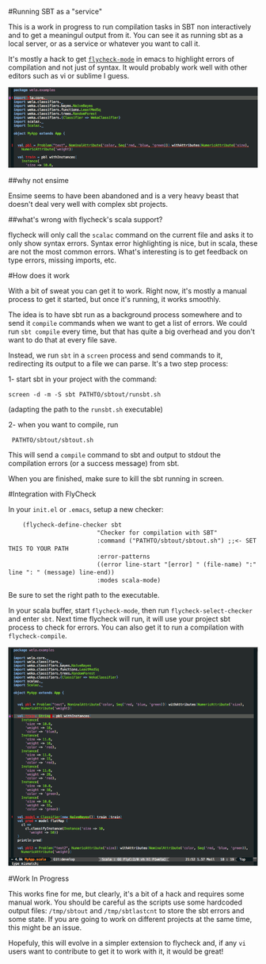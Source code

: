 #Running SBT as a "service"

This is a work in progress to run compilation tasks in SBT non interactively and to get a meaningul output from it. You can see it as running sbt as a local server, or as a service or whatever you want to call it.

It's mostly a hack to get [`flycheck-mode`](http://flycheck.readthedocs.org/) in emacs to highlight errors of compilation and not just of syntax. It would probably work well with other editors such as vi or sublime I guess.

![missing import example](https://raw.githubusercontent.com/Mortimerp9/sbtout/master/screenshots/screenshot1.png)

##why not ensime

Ensime seems to have been abandoned and is a very heavy beast that doesn't deal very well with complex sbt projects.

##what's wrong with flycheck's scala support?

flycheck will only call the `scalac` command on the current file and asks it to only show syntax errors. Syntax error highlighting is nice, but in scala, these are not the most common errors. What's interesting is to get feedback on type errors, missing imports, etc.

#How does it work

With a bit of sweat you can get it to work. Right now, it's mostly a manual process to get it started, but once it's running, it works smoothly.

The idea is to have sbt run as a background process somewhere and to send it `compile` commands when we want to get a list of errors. We could run `sbt compile` every time, but that has quite a big overhead and you don't want to do that at every file save.

Instead, we run `sbt` in a `screen` process and send commands to it, redirecting its output to a file we can parse. It's a two step process:

  1- start sbt in your project with the command:

    screen -d -m -S sbt PATHTO/sbtout/runsbt.sh
    
   (adapting the path to the `runsbt.sh` executable)

  2- when you want to compile, run 

     PATHTO/sbtout/sbtout.sh
     
   This will send a `compile` command to sbt and output to stdout the compilation errors (or a success message) from sbt.
   
When you are finished, make sure to kill the sbt running in screen.

#Integration with FlyCheck

In your `init.el` or `.emacs`, setup a new checker:

```elisp
    (flycheck-define-checker sbt
                         "Checker for compilation with SBT"
                         :command ("PATHTO/sbtout/sbtout.sh") ;;<- SET THIS TO YOUR PATH
                         :error-patterns
                         ((error line-start "[error] " (file-name) ":" line ": " (message) line-end))
                         :modes scala-mode)

```
    
Be sure to set the right path to the executable.

In your scala buffer, start `flycheck-mode`, then run `flycheck-select-checker` and enter `sbt`. Next time flycheck will run, it will use your project sbt process to check for errors.
You can also get it to run a compilation with `flycheck-compile`.

![type error](https://raw.githubusercontent.com/Mortimerp9/sbtout/master/screenshots/screenshot2.png)

#Work In Progress

This works fine for me, but clearly, it's a bit of a hack and requires some manual work. You should be careful as the scripts use some hardcoded output files:  `/tmp/sbtout` and `/tmp/sbtlastcnt` to store the sbt errors and some state. If you are going to work on different projects at the same time, this might be an issue.

Hopefuly, this will evolve in a simpler extension to flycheck and, if any `vi` users want to contribute to get it to work with it, it would be great!
